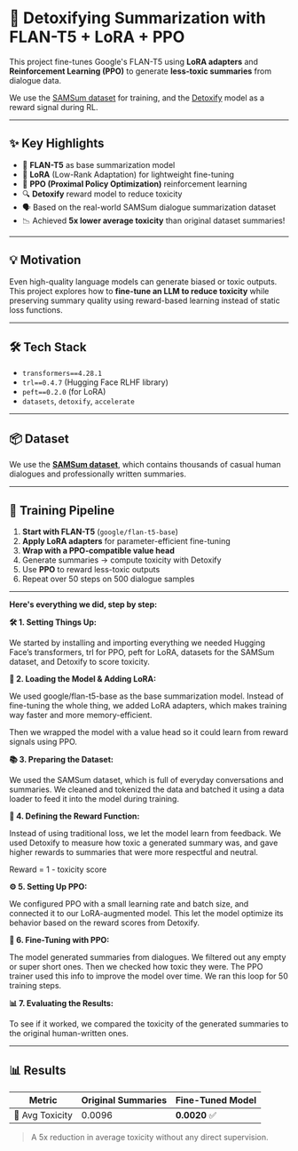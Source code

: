 # 🚀 Detoxifying Summarization with FLAN-T5 + LoRA + PPO

This project fine-tunes Google's FLAN-T5 using **LoRA adapters** and **Reinforcement Learning (PPO)** to generate **less-toxic summaries** from dialogue data.

We use the [SAMSum dataset](https://huggingface.co/datasets/samsum) for training, and the [Detoxify](https://github.com/unitaryai/detoxify) model as a reward signal during RL.

---

## ✨ Key Highlights

- 🧠 **FLAN-T5** as base summarization model
- 🔧 **LoRA** (Low-Rank Adaptation) for lightweight fine-tuning
- 🎯 **PPO (Proximal Policy Optimization)** reinforcement learning
- 🔍 **Detoxify** reward model to reduce toxicity
- 🗣️ Based on the real-world SAMSum dialogue summarization dataset
- 📉 Achieved **5x lower average toxicity** than original dataset summaries!

---

## 💡 Motivation

Even high-quality language models can generate biased or toxic outputs.  
This project explores how to **fine-tune an LLM to reduce toxicity** while preserving summary quality using reward-based learning instead of static loss functions.

---

## 🛠️ Tech Stack

- `transformers==4.28.1`
- `trl==0.4.7` (Hugging Face RLHF library)
- `peft==0.2.0` (for LoRA)
- `datasets`, `detoxify`, `accelerate`

---

## 📦 Dataset

We use the **[SAMSum dataset](https://huggingface.co/datasets/samsum)**, which contains thousands of casual human dialogues and professionally written summaries.

---

## 🧪 Training Pipeline

1. **Start with FLAN-T5** (`google/flan-t5-base`)
3. **Apply LoRA adapters** for parameter-efficient fine-tuning
4. **Wrap with a PPO-compatible value head**
5. Generate summaries → compute toxicity with Detoxify
6. Use **PPO** to reward less-toxic outputs
7. Repeat over 50 steps on 500 dialogue samples


---

**Here's everything we did, step by step:**

**🛠️ 1. Setting Things Up:**

We started by installing and importing everything we needed Hugging Face’s transformers, trl for PPO, peft for LoRA, datasets for the SAMSum dataset, and Detoxify to score toxicity.

**🧠 2. Loading the Model & Adding LoRA:**

We used google/flan-t5-base as the base summarization model.
Instead of fine-tuning the whole thing, we added LoRA adapters, which makes training way faster and more memory-efficient.

Then we wrapped the model with a value head so it could learn from reward signals using PPO.

**📚 3. Preparing the Dataset:**

We used the SAMSum dataset, which is full of everyday conversations and summaries.
We cleaned and tokenized the data and batched it using a data loader to feed it into the model during training.

**🎯 4. Defining the Reward Function:**

Instead of using traditional loss, we let the model learn from feedback.
We used Detoxify to measure how toxic a generated summary was, and gave higher rewards to summaries that were more respectful and neutral.

Reward = 1 - toxicity score

**⚙️ 5. Setting Up PPO:**

We configured PPO with a small learning rate and batch size, and connected it to our LoRA-augmented model. This let the model optimize its behavior based on the reward scores from Detoxify.

**🔁 6. Fine-Tuning with PPO:**

The model generated summaries from dialogues. We filtered out any empty or super short ones. Then we checked how toxic they were. The PPO trainer used this info to improve the model over time. We ran this loop for 50 training steps.

**📊 7. Evaluating the Results:**

To see if it worked, we compared the toxicity of the generated summaries to the original human-written ones.

---

## 📊 Results

| Metric             | Original Summaries | Fine-Tuned Model |
|--------------------|--------------------|------------------|
| 🤬 Avg Toxicity     | 0.0096             | **0.0020** ✅     |

> A 5x reduction in average toxicity without any direct supervision.


